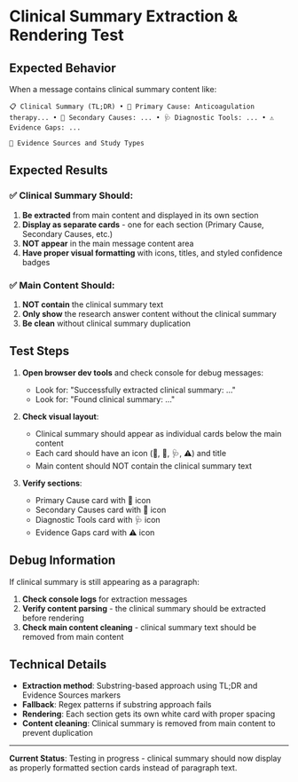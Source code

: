 # Clinical Summary Extraction & Rendering Test

## Expected Behavior

When a message contains clinical summary content like:
```
📋 Clinical Summary (TL;DR) • 🎯 Primary Cause: Anticoagulation therapy... • 🔬 Secondary Causes: ... • 🩺 Diagnostic Tools: ... • ⚠️ Evidence Gaps: ...

🧬 Evidence Sources and Study Types
```

## Expected Results

### ✅ Clinical Summary Should:
1. **Be extracted** from main content and displayed in its own section
2. **Display as separate cards** - one for each section (Primary Cause, Secondary Causes, etc.)
3. **NOT appear** in the main message content area
4. **Have proper visual formatting** with icons, titles, and styled confidence badges

### ✅ Main Content Should:
1. **NOT contain** the clinical summary text
2. **Only show** the research answer content without the clinical summary
3. **Be clean** without clinical summary duplication

## Test Steps

1. **Open browser dev tools** and check console for debug messages:
   - Look for: "Successfully extracted clinical summary: ..."
   - Look for: "Found clinical summary: ..."

2. **Check visual layout**:
   - Clinical summary should appear as individual cards below the main content
   - Each card should have an icon (🎯, 🔬, 🩺, ⚠️) and title
   - Main content should NOT contain the clinical summary text

3. **Verify sections**:
   - Primary Cause card with 🎯 icon
   - Secondary Causes card with 🔬 icon  
   - Diagnostic Tools card with 🩺 icon
   - Evidence Gaps card with ⚠️ icon

## Debug Information

If clinical summary is still appearing as a paragraph:

1. **Check console logs** for extraction messages
2. **Verify content parsing** - the clinical summary should be extracted before rendering
3. **Check main content cleaning** - clinical summary text should be removed from main content

## Technical Details

- **Extraction method**: Substring-based approach using TL;DR and Evidence Sources markers
- **Fallback**: Regex patterns if substring approach fails
- **Rendering**: Each section gets its own white card with proper spacing
- **Content cleaning**: Clinical summary is removed from main content to prevent duplication

---

**Current Status**: Testing in progress - clinical summary should now display as properly formatted section cards instead of paragraph text.
